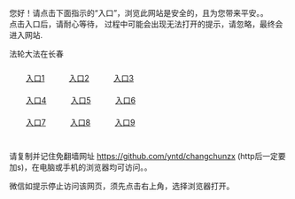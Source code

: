您好！请点击下面指示的“入口”，浏览此网站是安全的，且为您带来平安。。 <br/>
点击入口后，请耐心等待， 过程中可能会出现无法打开的提示，请忽略，最终会进入网站. </br>

法轮大法在长春<br/>
<div style="padding:10px"><a style="margin:20px" target="_blank" href="https://dxbqxh0zmu599.cloudfront.net/2Qpsp?jgechri" id="ccLink1" rel="nofollow">入口1</a> <a target="_blank" style="margin:20px" href="https://d3rqoz1ofppkqp.cloudfront.net/2Qpsp?bwbmfrs" id="ccLink2" rel="nofollow">入口2</a> <a style="margin:20px" target="_blank" href="https://d9zqzbmu2vh11.cloudfront.net/2Qpsp?jsvxghyz" id="ccLink3" rel="nofollow">入口3</a></div>

<div style="padding:10px" ><a style="margin:20px" target="_blank" href="https://dxbqxh0zmu599.cloudfront.net/2Qpsp?jgechri" id="ccLink4" rel="nofollow">入口4</a> <a style="margin:20px" href="https://d3rqoz1ofppkqp.cloudfront.net/2Qpsp?bwbmfrs" target="_blank" id="ccLink5" rel="nofollow">入口5</a> <a style="margin:20px" href="https://d9zqzbmu2vh11.cloudfront.net/2Qpsp?jsvxghyz" target="_blank" id="ccLink6" rel="nofollow">入口6</a></div>

<div style="padding:10px"><a style="margin:20px" target="_blank" href="https://dxbqxh0zmu599.cloudfront.net/2Qpsp?jgechri" id="ccLink7" rel="nofollow">入口7</a> <a style="margin:20px" href="https://d3rqoz1ofppkqp.cloudfront.net/2Qpsp?bwbmfrs" target="_blank" id="ccLink8" rel="nofollow">入口8</a> <a style="margin:20px" target="_blank" href="https://d9zqzbmu2vh11.cloudfront.net/2Qpsp?jsvxghyz" id="ccLink9" rel="nofollow">入口9</a></div>

<br/>



请复制并记住免翻墙网址 https://github.com/yntd/changchunzx (http后一定要加s)，在电脑或手机的浏览器均可访问。。<br/>

微信如提示停止访问该网页，须先点击右上角，选择浏览器打开。

